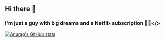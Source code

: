 ## Hi there 👋

### I'm just a guy with big dreams and a Netflix subscription 💭🍿</>

[![Anurag's GitHub stats](https://github-readme-stats.vercel.app/api?username=clone47&show=reviews,discussions_started,discussions_answered,prs_merged,prs_merged_percentage&show_icons=true&theme=catppuccin_latte)](https://github.com/anuraghazra/github-readme-stats)
